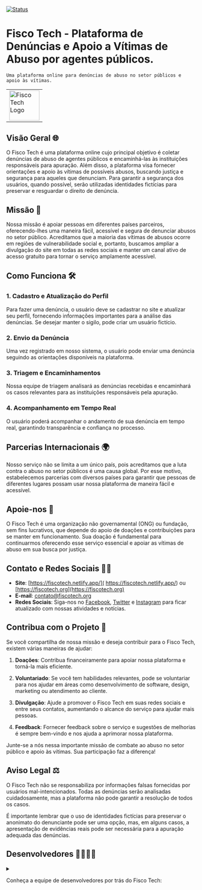 [![Status](http://img.shields.io/static/v1?label=STATUS&message=EM%20DESENVOLVIMENTO&color=yellow&style=for-the-badge)](https://github.com/Eduardo377/fiscotech)

<table style="width:100%">
  <tr>
    <td>
        <img alt="Fisco Tech Logo" height="80" src="./assets/logo.ico"/>
    </td>
  </tr>
  <tr>
    
# Fisco Tech - Plataforma de Denúncias e Apoio a Vítimas de Abuso por agentes públicos.
    
    Uma plataforma online para denúncias de abuso no setor públicos e apoio às vítimas.
  </tr>
</table>

## Visão Geral 🌐

O Fisco Tech é uma plataforma online cujo principal objetivo é coletar denúncias de abuso de agentes públicos e encaminhá-las às instituições responsáveis para apuração. Além disso, a plataforma visa fornecer orientações e apoio às vítimas de possíveis abusos, buscando justiça e segurança para aqueles que denunciam. Para garantir a segurança dos usuários, quando possível, serão utilizadas identidades fictícias para preservar e resguardar o direito de denúncia.

## Missão 🚀

Nossa missão é apoiar pessoas em diferentes países parceiros, oferecendo-lhes uma maneira fácil, acessível e segura de denunciar abusos no setor público. Acreditamos que a maioria das vítimas de abusos ocorre em regiões de vulnerabilidade social e, portanto, buscamos ampliar a divulgação do site em todas as redes sociais e manter um canal ativo de acesso gratuito para tornar o serviço amplamente acessível.

## Como Funciona 🛠️

### 1. Cadastro e Atualização do Perfil

Para fazer uma denúncia, o usuário deve se cadastrar no site e atualizar seu perfil, fornecendo informações importantes para a análise das denúncias. Se desejar manter o sigilo, pode criar um usuário fictício.

### 2. Envio da Denúncia

Uma vez registrado em nosso sistema, o usuário pode enviar uma denúncia seguindo as orientações disponíveis na plataforma.

### 3. Triagem e Encaminhamentos

Nossa equipe de triagem analisará as denúncias recebidas e encaminhará os casos relevantes para as instituições responsáveis pela apuração.

### 4. Acompanhamento em Tempo Real

O usuário poderá acompanhar o andamento de sua denúncia em tempo real, garantindo transparência e confiança no processo.

## Parcerias Internacionais 🌍

Nosso serviço não se limita a um único país, pois acreditamos que a luta contra o abuso no setor públicos é uma causa global. Por esse motivo, estabelecemos parcerias com diversos países para garantir que pessoas de diferentes lugares possam usar nossa plataforma de maneira fácil e acessível.

## Apoie-nos 🙏

O Fisco Tech é uma organização não governamental (ONG) ou fundação, sem fins lucrativos, que depende do apoio de doações e contribuições para se manter em funcionamento. Sua doação é fundamental para continuarmos oferecendo esse serviço essencial e apoiar as vítimas de abuso em sua busca por justiça.

## Contato e Redes Sociais 📧📱

- **Site**:  [https://fiscotech.netlify.app/]( https://fiscotech.netlify.app/) ou [https://fiscotech.org](https://fiscotech.org)
- **E-mail**: [contato@fiscotech.org](mailto:contato@fiscotech.org)
- **Redes Sociais**: Siga-nos no [Facebook](https://facebook.com/fiscotech), [Twitter](https://twitter.com/fiscotech) e [Instagram](https://instagram.com/fiscotech) para ficar atualizado com nossas atividades e notícias.

## Contribua com o Projeto 💪

Se você compartilha de nossa missão e deseja contribuir para o Fisco Tech, existem várias maneiras de ajudar:

1. **Doações**: Contribua financeiramente para apoiar nossa plataforma e torná-la mais eficiente.

2. **Voluntariado**: Se você tem habilidades relevantes, pode se voluntariar para nos ajudar em áreas como desenvolvimento de software, design, marketing ou atendimento ao cliente.

3. **Divulgação**: Ajude a promover o Fisco Tech em suas redes sociais e entre seus contatos, aumentando o alcance do serviço para ajudar mais pessoas.

4. **Feedback**: Fornecer feedback sobre o serviço e sugestões de melhorias é sempre bem-vindo e nos ajuda a aprimorar nossa plataforma.

Junte-se a nós nessa importante missão de combate ao abuso no setor público e apoio às vítimas. Sua participação faz a diferença!

## Aviso Legal ⚖️

O Fisco Tech não se responsabiliza por informações falsas fornecidas por usuários mal-intencionados. Todas as denúncias serão analisadas cuidadosamente, mas a plataforma não pode garantir a resolução de todos os casos.

É importante lembrar que o uso de identidades fictícias para preservar o anonimato do denunciante pode ser uma opção, mas, em alguns casos, a apresentação de evidências reais pode ser necessária para a apuração adequada das denúncias.
## Desenvolvedores 👩‍💻👨‍💻

<details>
<summary>

Conheça a equipe de desenvolvedores por trás do Fisco Tech:

</summary>

<div style="display: flex; flex-direction: row">
    <img style="margin: 10px; display: flex; flex-direction: row; margin-left: 0px;" src="https://avatars.githubusercontent.com/u/35434628?v=4/" height="60">
        <p>
                Eduardo G.
            <br>
                <a href="https://github.com/Eduardo377/">
                    GitHub
                </a>
                <br>
                <a href="https://www.linkedin.com/in/eduardogomes377/">
                    LinkedIn
                </a>
        </p>
    </img>
    <img style="margin: 10px" src="https://avatars.githubusercontent.com/u/104402902?v=4/" height="60">
        <p>
                Vaguinel M. J. Bonda
            <br>
            <a href="https://github.com/VagMJB/">
                GitHub
            </a>
                <br>
            <a href="https://www.linkedin.com/in/eduardogomes377/">
                LinkedIn
            </a>
        </p>
    </img>
    <img style="margin: 10px" src="https://avatars.githubusercontent.com/u/108835675?v=4/" height="60" >
        <p>
                Angelicar G.
                <br>
                <a href="https://github.com/angelicarg/">
                    GitHub
                </a>
                <br>
                <a href="https://www.linkedin.com/in/ang%C3%A9lica-rodrigues-gon%C3%A7alves-774b5646/">
                    LinkedIn
                </a>
            </p>
    </img>
    <img style="margin: 10px" src="https://avatars.githubusercontent.com/u/101869721?v=4/" height="60" >
            <p>
                    Ricardo Santos.
                <br>
                    <a href="https://github.com/RicardoSantos-Dev/">
                        GitHub
                    </a>
                <br>
                    <a href="https://www.linkedin.com/in/eduardogomes377/">
                        LinkedIn
                    </a>
            </p>
    </img>
</div>

## Licença 📜

Este projeto está licenciado sob a licença MIT - consulte o arquivo [LICENSE](LICENSE) para obter mais detalhes.

---
</details>

